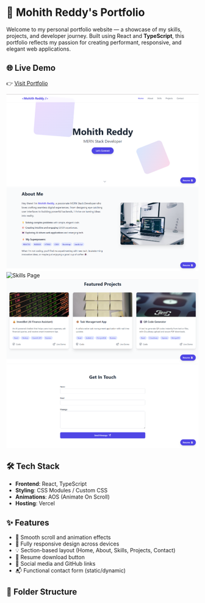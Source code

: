 # 💼 Mohith Reddy's Portfolio

Welcome to my personal portfolio website — a showcase of my skills, projects, and developer journey. Built using React and **TypeScript**, this portfolio reflects my passion for creating performant, responsive, and elegant web applications.

## 🌐 Live Demo

👉 [Visit Portfolio](https://portfolio-mohith-reddys-projects-d7edca38.vercel.app)

![Home Page](./screenshots/home.png)
![About Page](./screenshots/about.png)
![Skills Page](./screenshots/skill.png)
![Projects Page](./screenshots/project.png)
![Contact Page](./screenshots/contact.png)

## 🛠 Tech Stack

- **Frontend**: React, TypeScript
- **Styling**: CSS Modules / Custom CSS
- **Animations**: AOS (Animate On Scroll)
- **Hosting**: Vercel

## ✨ Features

- 🚀 Smooth scroll and animation effects
- 📱 Fully responsive design across devices
- 💡 Section-based layout (Home, About, Skills, Projects, Contact)
- 📄 Resume download button
- 🔗 Social media and GitHub links
- 📬 Functional contact form (static/dynamic)

## 📂 Folder Structure

